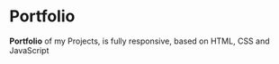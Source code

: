 <h1>Portfolio</h1>

<p> <strong>Portfolio</strong> of my Projects, is fully responsive, based on HTML, CSS and JavaScript</p>



